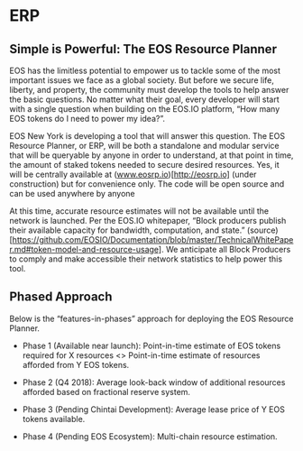 # ERP

## Simple is Powerful: The EOS Resource Planner

EOS has the limitless potential to empower us to tackle some of the most important issues we face as a global society. But before we secure life, liberty, and property, the community must develop the tools to help answer the basic questions. No matter what their goal, every developer will start with a single question when building on the EOS.IO platform, “How many EOS tokens do I need to power my idea?”. 

EOS New York is developing a tool that will answer this question. The EOS Resource Planner, or ERP, will be both a standalone and modular service that will be queryable by anyone in order to understand, at that point in time, the amount of staked tokens needed to secure desired resources. Yes, it will be centrally available at (www.eosrp.io)[http://eosrp.io] (under construction) but for convenience only. The code will be open source and can be used anywhere by anyone

At this time, accurate resource estimates will not be available until the network is launched. Per the EOS.IO whitepaper, “Block producers publish their available capacity for bandwidth, computation, and state.” (source)[https://github.com/EOSIO/Documentation/blob/master/TechnicalWhitePaper.md#token-model-and-resource-usage]. We anticipate all Block Producers to comply and make accessible their network statistics to help power this tool. 

## Phased Approach

Below is the “features-in-phases” approach for deploying the EOS Resource Planner.

* Phase 1 (Available near launch): Point-in-time estimate of EOS tokens required for X resources <> Point-in-time estimate of resources afforded from Y EOS tokens.

* Phase 2 (Q4 2018): Average look-back window of additional resources afforded based on fractional reserve system.

* Phase 3 (Pending Chintai Development): Average lease price of Y EOS tokens available. 

* Phase 4 (Pending EOS Ecosystem): Multi-chain resource estimation.
